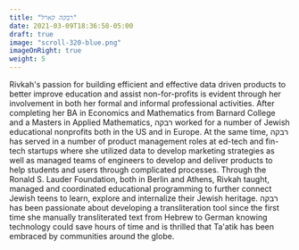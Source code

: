 ```yaml
---
title: "רבקה קארל"
date: 2021-03-09T18:36:58-05:00
draft: true
image: "scroll-320-blue.png"
imageOnRight: true
weight: 5
---
```


<p dir="ltr">
Rivkah's passion for building efficient and effective data driven products to better improve education and assist non-for-profits is evident through her involvement in both her formal and informal professional activities.
After completing her BA in Economics and Mathematics from Barnard College and a Masters in Applied Mathematics, רבקה worked for a number of Jewish educational nonprofits both in the US and in Europe.
At the same time, רבקה has served in a number of product management roles at ed-tech and fin-tech startups where she utilized data to develop marketing strategies as well as managed teams of engineers to develop and deliver products to help students and users through complicated processes.
Through the Ronald S. Lauder Foundation, both in Berlin and Athens, Rivkah taught, managed and coordinated educational programming to further connect Jewish teens to learn, explore and internalize their Jewish heritage.
רבקה has been passionate about developing a transliteration tool since the first time she manually transliterated text from Hebrew to German knowing technology could save hours of time and is thrilled that Ta'atik has been embraced by communities around the globe.
</p>
